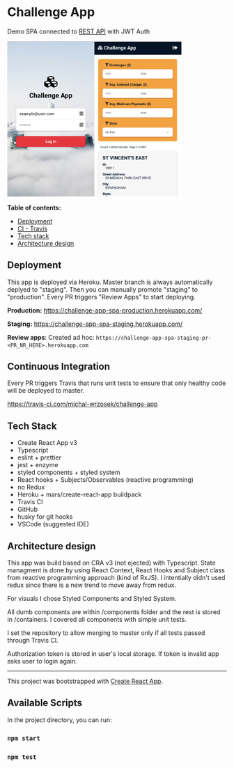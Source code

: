 # Challenge App

Demo SPA connected to [REST API](https://github.com/michal-wrzosek/challenge-api) with JWT Auth

<img src="/screenshot.png" width="200px"></img><img src="/screenshot2.png" width="200px"></img>

**Table of contents:**

- [Deployment](#deployment)
- [CI - Travis](#continuous_integration)
- [Tech stack](#tech_stack)
- [Architecture design](#architecture-design)

## Deployment

This app is deployed via Heroku. Master branch is always automatically deplyed to "staging". Then you can manually promote "staging" to "production". Every PR triggers "Review Apps" to start deploying.

**Production:**
https://challenge-app-spa-production.herokuapp.com/

**Staging:**
https://challenge-app-spa-staging.herokuapp.com/

**Review apps**: Created ad hoc:
`https://challenge-app-spa-staging-pr-<PR_NR_HERE>.herokuapp.com`

## Continuous Integration

Every PR triggers Travis that runs unit tests to ensure that only healthy code will be deployed to master.

https://travis-ci.com/michal-wrzosek/challenge-app

## Tech Stack

- Create React App v3
- Typescript
- eslint + prettier
- jest + enzyme
- styled components + styled system
- React hooks + Subjects/Observables (reactive programming)
- no Redux
- Heroku + mars/create-react-app buildpack
- Travis CI
- GitHub
- husky for git hooks
- VSCode (suggested IDE)

## Architecture design

This app was build based on CRA v3 (not ejected) with Typescript. State managment is done by using React Context, React Hooks and Subject class from reactive programming approach (kind of RxJS). I intentially didn't used redux since there is a new trend to move away from redux.

For visuals I chose Styled Components and Styled System.

All dumb components are within /components folder and the rest is stored in /containers. I covered all components with simple unit tests.

I set the repository to allow merging to master only if all tests passed through Travis CI.

Authorization token is stored in user's local storage. If token is invalid app asks user to login again.

---

This project was bootstrapped with [Create React App](https://github.com/facebook/create-react-app).

## Available Scripts

In the project directory, you can run:

### `npm start`

### `npm test`
